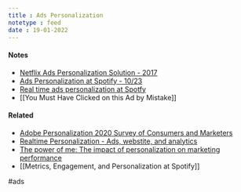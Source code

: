 ```yaml
---
title : Ads Personalization
notetype : feed
date : 19-01-2022
---
```




#### Notes

- [Netflix Ads Personalization Solution - 2017](https://www.slideshare.net/KarthikMurugesan2/netflix-ads-personalization-solution-2017)
- [Ads Personalization at Spotify - 10/23](https://www.slideshare.net/kinshukm1/ads-personalization-at-spotify-nyc-data-engineering-1023)
- [Real time ads personalization at Spotfy](https://www.slideshare.net/kinshukm1/real-time-ads-personalization-spotify)
- [[You Must Have Clicked on this Ad by Mistake]]



#### Related
- [Adobe Personalization 2020 Survey of Consumers and Marketers](https://www.slideshare.net/adobe/adobe-personalization-2020-survey-of-consumers-and-marketers)
- [Realtime Personalization - Ads, webstite, and analytics](https://www.slideshare.net/michaelalon/realtime-personalization-ads-site)
- [The power of me: The impact of personalization on marketing performance](https://www.slideshare.net/EpsilonMktg/the-power-of-me-the-impact-of-personalization-on-marketing-performance)
- [[Metrics, Engagement, and Personalization at Spotify]]


#ads